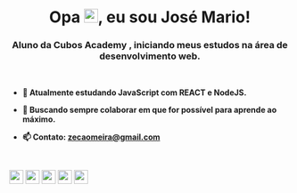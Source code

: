 <h1 align = "center">Opa <img src = "https://raw.githubusercontent.com/kaueMarques/kaueMarques/master/hi.gif" width = "25px">, eu sou José Mario! </ h1 >
<h3 align = "center">  Aluno da <strong><a src="https://cubos.academy">Cubos Academy</a> </strong>, iniciando meus estudos na área de desenvolvimento web.  </h3>

  <br>

  <strong>

- 🌱 Atualmente estudando JavaScript com REACT e NodeJS.
- 👯 Buscando sempre colaborar em que for possível para aprende ao máximo.
- 📫 Contato: **zecaomeira@gmail.com**

  </strong>

<br>

<P align = "left">
<img src = "https://img.shields.io/badge/HTML5-E34F26?style=for-the-badge&logo=html5&logoColor=white" alt = "css3" height = "25"/>
<img src = "https://img.shields.io/badge/CSS3-1572B6?style=for-the-badge&logo=css3&logoColor=white" alt = "css3" height = "25"/>
<img src = "https://img.shields.io/badge/JavaScript-F7DF1E?style=for-the-badge&logo=javascript&logoColor=black" alt = "css3" height = "25"/>
<img src = "https://img.shields.io/badge/Node.js-43853D?style=for-the-badge&logo=node.js&logoColor=white" alt = "css3" height = "25"/>
<img src = "https://img.shields.io/badge/React-20232A?style=for-the-badge&logo=react&logoColor=61DAFB" alt = "css3" height = "25"/></P>
